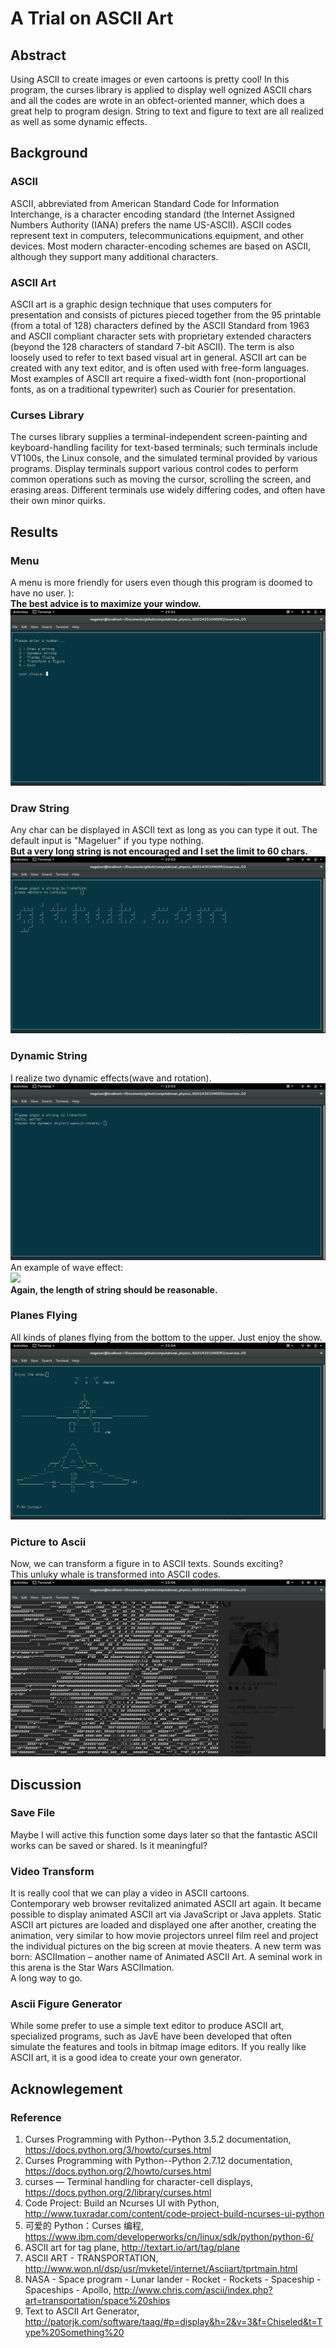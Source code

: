 # A Trial on ASCII Art

## Abstract
Using ASCII to create images or even cartoons is pretty cool! In this program, the curses library is applied to display well ognized ASCII chars and all the codes are wrote in an obfect-oriented manner, which does a great help to program design. String to text and figure to text are all realized as well as some dynamic effects.

## Background
### ASCII
ASCII, abbreviated from American Standard Code for Information Interchange, is a character encoding standard (the Internet Assigned Numbers Authority (IANA) prefers the name US-ASCII). ASCII codes represent text in computers, telecommunications equipment, and other devices. Most modern character-encoding schemes are based on ASCII, although they support many additional characters.
### ASCII Art
ASCII art is a graphic design technique that uses computers for presentation and consists of pictures pieced together from the 95 printable (from a total of 128) characters defined by the ASCII Standard from 1963 and ASCII compliant character sets with proprietary extended characters (beyond the 128 characters of standard 7-bit ASCII). The term is also loosely used to refer to text based visual art in general. ASCII art can be created with any text editor, and is often used with free-form languages. Most examples of ASCII art require a fixed-width font (non-proportional fonts, as on a traditional typewriter) such as Courier for presentation.
### Curses Library
The curses library supplies a terminal-independent screen-painting and keyboard-handling facility for text-based terminals; such terminals include VT100s, the Linux console, and the simulated terminal provided by various programs. Display terminals support various control codes to perform common operations such as moving the cursor, scrolling the screen, and erasing areas. Different terminals use widely differing codes, and often have their own minor quirks.

## Results
### Menu
A menu is more friendly for users even though this program is doomed to have no user. ):   
**The best advice is to maximize your window.**
![](images/menu.png)
### Draw String
Any char can be displayed in ASCII text as long as you can type it out. The default input is "Mageluer" if you type nothing.   
**But a very long string is not encouraged and I set the limit to 60 chars.**
![](images/draw_string.png)
### Dynamic String
I realize two dynamic effects(wave and rotation).   
![](images/dynamic_choice.png)   
An example of wave effect:   
![](images/wave_string.png)  
**Again, the length of string should be reasonable.**
### Planes Flying
All kinds of planes flying from the bottom to the upper. Just enjoy the show.   
![](images/planes.png)
### Picture to Ascii
Now, we can transform a figure in to ASCII texts. Sounds exciting?   
This unluky whale is transformed into ASCII codes.   
![](images/whale.png)

## Discussion
### Save File
Maybe I will active this function some days later so that the fantastic ASCII works can be saved or shared. Is it meaningful?
### Video Transform
It is really cool that we can play a video in ASCII cartoons.   
Contemporary web browser revitalized animated ASCII art again. It became possible to display animated ASCII art via JavaScript or Java applets. Static ASCII art pictures are loaded and displayed one after another, creating the animation, very similar to how movie projectors unreel film reel and project the individual pictures on the big screen at movie theaters. A new term was born: ASCIImation – another name of Animated ASCII Art. A seminal work in this arena is the Star Wars ASCIImation.   
A long way to go.
### Ascii Figure Generator
While some prefer to use a simple text editor to produce ASCII art, specialized programs, such as JavE have been developed that often simulate the features and tools in bitmap image editors. If you really like ASCII art, it is a good idea to create your own generator.

## Acknowlegement
### Reference
1. Curses Programming with Python--Python 3.5.2 documentation, <https://docs.python.org/3/howto/curses.html>
2. Curses Programming with Python--Python 2.7.12 documentation, <https://docs.python.org/2/howto/curses.html>
3. curses — Terminal handling for character-cell displays, <https://docs.python.org/2/library/curses.html>
4. Code Project: Build an Ncurses UI with Python, <http://www.tuxradar.com/content/code-project-build-ncurses-ui-python>
5. 可爱的 Python：Curses 编程, <https://www.ibm.com/developerworks/cn/linux/sdk/python/python-6/>
6. ASCII art for tag plane, <http://textart.io/art/tag/plane>
7. ASCII ART - TRANSPORTATION, <http://www.won.nl/dsp/usr/mvketel/internet/Asciiart/tprtmain.html>
8. NASA - Space program - Lunar lander - Rocket - Rockets - Spaceship - Spaceships - Apollo, <http://www.chris.com/ascii/index.php?art=transportation/space%20ships>
9. Text to ASCII Art Generator, <http://patorjk.com/software/taag/#p=display&h=2&v=3&f=Chiseled&t=Type%20Something%20> 
